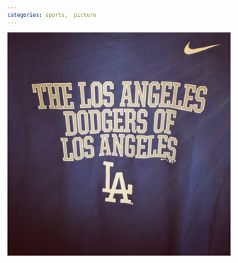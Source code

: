```yaml
---
categories: sports,  picture
---
```


![ladodgers](https://raw.githubusercontent.com/muneer78/muneer78.github.io/master/images/ladodgers.jpeg)



